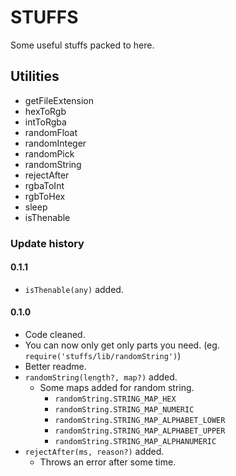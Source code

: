 # STUFFS
Some useful stuffs packed to here.

## Utilities

- getFileExtension
- hexToRgb
- intToRgba
- randomFloat
- randomInteger
- randomPick
- randomString
- rejectAfter
- rgbaToInt
- rgbToHex
- sleep
- isThenable


### Update history

#### 0.1.1
  - `isThenable(any)` added.

#### 0.1.0

- Code cleaned.
- You can now only get only parts you need. (eg. `require('stuffs/lib/randomString')`)
- Better readme.
- `randomString(length?, map?)` added.
  - Some maps added for random string.
      - `randomString.STRING_MAP_HEX`
      - `randomString.STRING_MAP_NUMERIC`
      - `randomString.STRING_MAP_ALPHABET_LOWER`
      - `randomString.STRING_MAP_ALPHABET_UPPER`
      - `randomString.STRING_MAP_ALPHANUMERIC`
- `rejectAfter(ms, reason?)` added.
  - Throws an error after some time.
